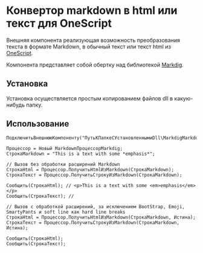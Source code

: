 ﻿# Конвертор markdown в html или текст для OneScript

Внешняя компонента реализующая возможность преобразования текста в формате Markdown, в обычный текст или текст html из [OneScript](https://github.com/EvilBeaver/OneScript).

Компонента представляет собой обертку над библиотекой [Markdig](https://github.com/lunet-io/markdig).


## Установка

Установка осуществляется простым копированием файлов dll в какую-нибудь папку.

## Использование

```bsl
ПодключитьВнешнююКомпоненту("ПутьКПапкеСУстановленнымиDll\MarkdigMarkdownProcessor.dll");

Процессор = Новый MarkdownПроцессорMarkdig;
СтрокаMarkdown = "This is a text with some *emphasis*";

// Вызов без обработки расширений Markdown
СтрокаHtml = Процессор.ПолучитьHtmlИзMarkdown(СтрокаMarkdown);
СтрокаТекст = Процессор.ПолучитьСтрокуИзMarkdown(СтрокаMarkdown);

Сообщить(СтрокаHtml); // <p>This is a text with some <em>emphasis</em></p>
Сообщить(СтрокаТекст); // 

// Вызов с обработкой расширений, за исключением BootStrap, Emoji, SmartyPants и soft line как hard line breaks
СтрокаHtml = Процессор.ПолучитьHtmlИзMarkdown(СтрокаMarkdown, Истина);
СтрокаТекст = Процессор.ПолучитьСтрокуИзMarkdown(СтрокаMarkdown, Истина);

Сообщить(СтрокаHtml);
Сообщить(СтрокаТекст);
```

